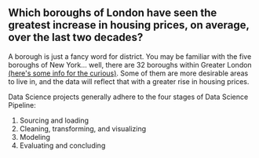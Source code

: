 ## Which boroughs of London have seen the greatest increase in housing prices, on average, over the last two decades?


A borough is just a fancy word for district. 
You may be familiar with the five boroughs of New York… well, there are 32 boroughs within Greater London [(here's some info for the curious)](https://en.wikipedia.org/wiki/London_boroughs). 
Some of them are more desirable areas to live in, and the data will reflect that with a greater rise in housing prices.

Data Science projects generally adhere to the four stages of Data Science Pipeline:
1. Sourcing and loading 
2. Cleaning, transforming, and visualizing 
3. Modeling 
4. Evaluating and concluding 
